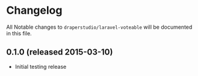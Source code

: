 # Changelog

All Notable changes to `draperstudio/laravel-voteable` will be documented in this file.

## 0.1.0 (released 2015-03-10)

- Initial testing release
